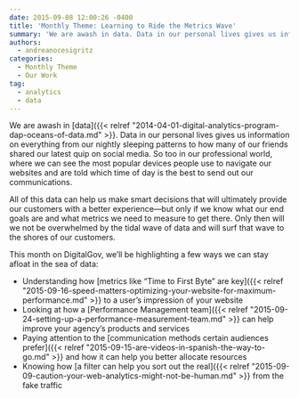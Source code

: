 ```yaml
---
date: 2015-09-08 12:00:26 -0400
title: 'Monthly Theme: Learning to Ride the Metrics Wave'
summary: 'We are awash in data. Data in our personal lives gives us information on everything from our nightly sleeping patterns to how many of our friends shared our latest quip on social media. So too in our professional world, where we can see the most popular devices people use to navigate our websites and are told'
authors:
  - andreanocesigritz
categories:
  - Monthly Theme
  - Our Work
tag:
  - analytics
  - data
---
```


We are awash in [data]({{< relref "2014-04-01-digital-analytics-program-dap-oceans-of-data.md" >}}. Data in our personal lives gives us information on everything from our nightly sleeping patterns to how many of our friends shared our latest quip on social media. So too in our professional world, where we can see the most popular devices people use to navigate our websites and are told which time of day is the best to send out our communications.

All of this data can help us make smart decisions that will ultimately provide our customers with a better experience—but only if we know what our end goals are and what metrics we need to measure to get there. Only then will we not be overwhelmed by the tidal wave of data and will surf that wave to the shores of our customers.

This month on DigitalGov, we’ll be highlighting a few ways we can stay afloat in the sea of data:

  * Understanding how [metrics like “Time to First Byte” are key]({{< relref "2015-09-16-speed-matters-optimizing-your-website-for-maximum-performance.md" >}} to a user’s impression of your website
  * Looking at how a [Performance Management team]({{< relref "2015-09-24-setting-up-a-performance-measurement-team.md" >}} can help improve your agency’s products and services
  * Paying attention to the [communication methods certain audiences prefer]({{< relref "2015-09-15-are-videos-in-spanish-the-way-to-go.md" >}} and how it can help you better allocate resources
  * Knowing how [a filter can help you sort out the real]({{< relref "2015-09-09-caution-your-web-analytics-might-not-be-human.md" >}} from the fake traffic